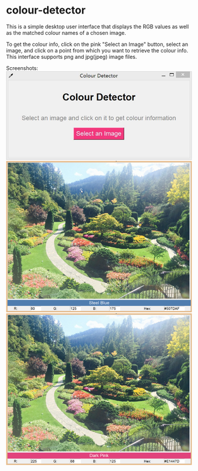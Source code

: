# colour-detector
This is a simple desktop user interface that displays the RGB values as well as the matched colour names of a chosen image.<br/>

To get the colour info, click on the pink "Select an Image" button, select an image, and click on a point from which you want to retrieve the colour info.<br/>
This interface supports png and jpg(jpeg) image files.<br/>

Screenshots:<br/>
![root window](root_window.png)
![screenshot1](screenshot1.png)
![screenshot2](screenshot2.png)
